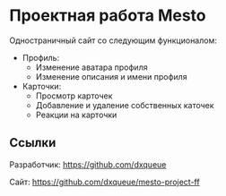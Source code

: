 # Проектная работа Mesto

Одностраничный сайт со следующим функционалом:
- Профиль:
  - Изменение аватара профиля
  - Изменение описания и имени профиля
- Карточки:
  - Просмотр карточек
  - Добавление и удаление собственных каточек
  - Реакции на карточки

## Ссылки

Разработчик: https://github.com/dxqueue

Сайт: https://github.com/dxqueue/mesto-project-ff

